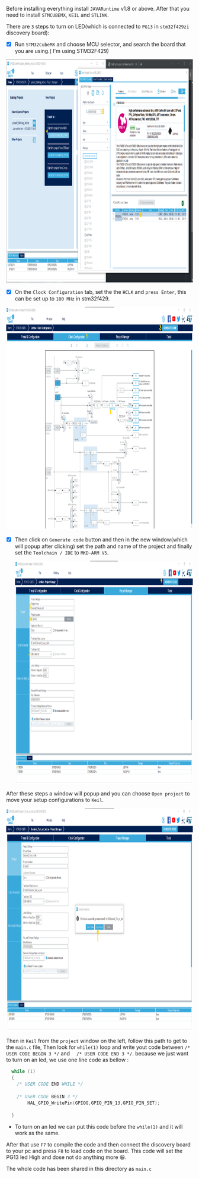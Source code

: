 Before installing everything install `JAVARuntime` v1.8 or above. After that you need to install `STMCUBEMX`, `KEIL` and `STLINK`.

There are `3` steps to turn on LED(which is connected to `PG13` in `stm32f429zi` discovery board):
 - [x]  Run `STM32CubeMX` and choose MCU selector, and search the board that you are using.( I'm using STM32F429)
 <p align="center">
  <img 
    width="1200"
    height="600"
    src="../../images/s2/step1.png"
  >
</p>

 - [x] On the `Clock Configuration` tab, set the the `HCLK` and `press Enter`, this can be set up to `180 MHz` in stm32f429.
  <p align="center">
  <img 
    width="1200"
    height="600"
    src="../../images/s2/step2.png"
  >
</p>

 - [x] Then click on `Generate code` button and then in the new window(which will popup after clicking) set the path and name of the project and finally
 set the `Toolchain / IDE` to `MKD-ARM V5`.
   <p align="center">
   <img 
    width="1200"
    height="600"
    src="../../images/s2/step3.png"
  >
</p>
 
 After these steps a window will popup and you can choose `Open project` to move your setup configurations to  `Keil`.
   <p align="left">
   <img 
    width="1200"
    height="600"
    src="../../images/s2/step4.png"
  >
</p>

Then in `Keil` from the `project` window on the left, follow this path to get to the `main.c` file, 
Then look for `while(1)` loop and write yout code between `/* USER CODE BEGIN 3 */` and `  /* USER CODE END 3 */`. because we just want to turn on an led, we use one line code as bellow :


```c
  while (1)
  {
    /* USER CODE END WHILE */

    /* USER CODE BEGIN 3 */
		HAL_GPIO_WritePin(GPIOG,GPIO_PIN_13,GPIO_PIN_SET);

  }
```


* To turn on an led we can put this code before the `while(1)` and it will work as the same.

After that use `F7` to compile the code and then connect the discovery board to your pc and press `F8` to load code on the board. This code will set the PG13 led High and dose not do anything more :laughing:.

The whole code has been shared in this directory as `main.c`


